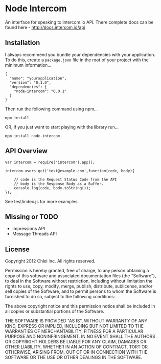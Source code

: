 # Node Intercom
An interface for speaking to intercom.io API. There complete docs can be found here - http://docs.intercom.io/api


## Installation

I always recommend you bundle your dependencies with your application. To do
this, create a `package.json` file in the root of your project with the minimum
information...

    {
      "name": "yourapplication",
      "version": "0.1.0",
      "dependencies": {
        "node-intercom": "0.0.1"
      }
    }

Then run the following command using npm...

    npm install

OR, if you just want to start playing with the library run...

    npm install node-intercom
    
    
## API Overview

    var intercom = require('intercom').app();

    intercom.users.get('test@example.com',function(code, body){
      
        // code is the Request Status Code from the API
        // body is the Response Body as a Buffer.
        console.log(code, body.toString());
    });

See test/index.js for more examples.


## Missing or TODO

  - Impressions API
  - Message Threads API

## License

Copyright 2012 Chloi Inc.
All rights reserved.

Permission is hereby granted, free of charge, to any person
obtaining a copy of this software and associated documentation
files (the "Software"), to deal in the Software without
restriction, including without limitation the rights to use,
copy, modify, merge, publish, distribute, sublicense, and/or sell
copies of the Software, and to permit persons to whom the
Software is furnished to do so, subject to the following
conditions:

The above copyright notice and this permission notice shall be
included in all copies or substantial portions of the Software.

THE SOFTWARE IS PROVIDED "AS IS", WITHOUT WARRANTY OF ANY KIND,
EXPRESS OR IMPLIED, INCLUDING BUT NOT LIMITED TO THE WARRANTIES
OF MERCHANTABILITY, FITNESS FOR A PARTICULAR PURPOSE AND
NONINFRINGEMENT. IN NO EVENT SHALL THE AUTHORS OR COPYRIGHT
HOLDERS BE LIABLE FOR ANY CLAIM, DAMAGES OR OTHER LIABILITY,
WHETHER IN AN ACTION OF CONTRACT, TORT OR OTHERWISE, ARISING
FROM, OUT OF OR IN CONNECTION WITH THE SOFTWARE OR THE USE OR
OTHER DEALINGS IN THE SOFTWARE.    
